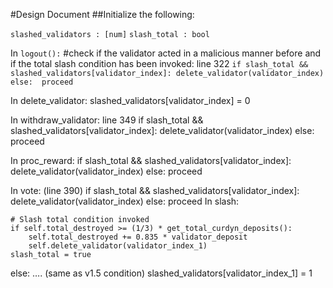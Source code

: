 #Design Document
##Initialize the following: 

`slashed_validators : [num]`
`slash_total : bool`

In `logout():`
	#check if the validator acted in a malicious manner before and if the total slash condition has been invoked: line 322
	`if slash_total && slashed_validators[validator_index]:
		delete_validator(validator_index)
	else: 
		proceed `

In delete_validator:
	slashed_validators[validator_index] = 0

In withdraw_validator: line 349
	if slash_total && slashed_validators[validator_index]:
		delete_validator(validator_index)
	else: 
		proceed 

In proc_reward:
	if slash_total && slashed_validators[validator_index]:
		delete_validator(validator_index)
	else: 
		proceed 
		
In vote: (line 390)
	if slash_total && slashed_validators[validator_index]:
		delete_validator(validator_index)
	else: 
		proceed 
In slash: 

    # Slash total condition invoked
    if self.total_destroyed >= (1/3) * get_total_curdyn_deposits():
        self.total_destroyed += 0.835 * validator_deposit
        self.delete_validator(validator_index_1)
	slash_total = true
else: 
	…. (same as v1.5 condition)
	slashed_validators[validator_index_1] = 1
	
